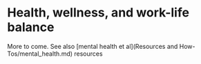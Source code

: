 # Health, wellness, and work-life balance

More to come. See also [mental health et al](Resources and How-Tos/mental_health.md) resources

